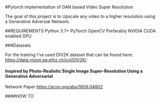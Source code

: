 #Pytorch implementation of GAN based Video Super Resolution 

The goal of this project is to Upscale any video to a higher resulution using a Generative Adversial Network. 


##REQUIREMENTS 
Python 3.7+
PyTorch
OpenCV 
Prefarably NVIDIA CUDA enabled GPU 


###Datasets

For the training I've used DIV2K dataset that can be found here: https://data.vision.ee.ethz.ch/cvl/DIV2K/

#### Inspired by  Photo-Realistic Single Image Super-Resolution Using a Generative Adversarial
Network Paper  https://arxiv.org/abs/1609.04802


####HOW TO 
